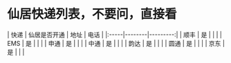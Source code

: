 # 仙居快递列表，不要问，直接看

| 快递 | 仙居是否开通    | 地址 | 电话 |
|:-----|--------|---------:|
| 顺丰 | 是 | | |
| EMS | 是 | | |
| 申通 | 是 | | |
| 中通 | 是 | | |
| 韵达 | 是 | | |
| 圆通 | 是 | | |
| 京东 | 是 | | |